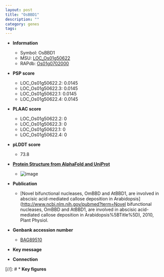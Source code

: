 ```yaml
---
layout: post
title: "OsBBD1"
description: ""
category: genes
tags: 
---
```


* **Information**  
    + Symbol: OsBBD1  
    + MSU: [LOC_Os01g50622](http://rice.plantbiology.msu.edu/cgi-bin/ORF_infopage.cgi?orf=LOC_Os01g50622)  
    + RAPdb: [Os01g0702000](http://rapdb.dna.affrc.go.jp/viewer/gbrowse_details/irgsp1?name=Os01g0702000)  

* **PSP score**  
    + LOC_Os01g50622.2: 0.0145 
    + LOC_Os01g50622.3: 0.0145 
    + LOC_Os01g50622.1: 0.0145 
    + LOC_Os01g50622.4: 0.0145 

* **PLAAC score**  
    + LOC_Os01g50622.2: 0 
    + LOC_Os01g50622.3: 0 
    + LOC_Os01g50622.1: 0 
    + LOC_Os01g50622.4: 0 

* **pLDDT score**
    + 73.8

* **[Protein Structure from AlphaFold and UniProt](https://www.uniprot.org/uniprotkb/Q5N8J3/entry#structure)**
    + ![image](https://ricepsp.github.io/images/Q5/AF-Q5N8J3-F1.png)

* **Publication**  
    + [Novel bifunctional nucleases, OmBBD and AtBBD1, are involved in abscisic acid-mediated callose deposition in Arabidopsis](http://www.ncbi.nlm.nih.gov/pubmed?term=Novel bifunctional nucleases, OmBBD and AtBBD1, are involved in abscisic acid-mediated callose deposition in Arabidopsis%5BTitle%5D), 2010, Plant Physiol.

* **Genbank accession number**  
    + [BAG89510](http://www.ncbi.nlm.nih.gov/nuccore/BAG89510)

* **Key message**  

* **Connection**  

[//]: # * **Key figures**  


